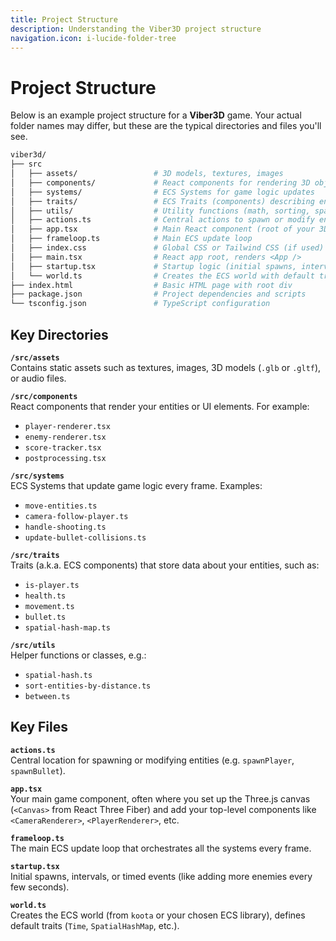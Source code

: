 ```yaml
---
title: Project Structure
description: Understanding the Viber3D project structure
navigation.icon: i-lucide-folder-tree
---
```


# Project Structure

Below is an example project structure for a **Viber3D** game. Your actual folder names may differ, but these are the typical directories and files you'll see.

```bash
viber3d/
├── src
│   ├── assets/                 # 3D models, textures, images
│   ├── components/             # React components for rendering 3D objects/UI
│   ├── systems/                # ECS Systems for game logic updates
│   ├── traits/                 # ECS Traits (components) describing entity data
│   ├── utils/                  # Utility functions (math, sorting, spatial hashing)
│   ├── actions.ts              # Central actions to spawn or modify entities
│   ├── app.tsx                 # Main React component (root of your 3D scene)
│   ├── frameloop.ts            # Main ECS update loop
│   ├── index.css               # Global CSS or Tailwind CSS (if used)
│   ├── main.tsx                # React app root, renders <App />
│   ├── startup.tsx             # Startup logic (initial spawns, intervals)
│   └── world.ts                # Creates the ECS world with default traits
├── index.html                  # Basic HTML page with root div
├── package.json                # Project dependencies and scripts
└── tsconfig.json               # TypeScript configuration
```

## Key Directories

**`/src/assets`**  
Contains static assets such as textures, images, 3D models (`.glb` or `.gltf`), or audio files.

**`/src/components`**  
React components that render your entities or UI elements. For example:
- `player-renderer.tsx`  
- `enemy-renderer.tsx`  
- `score-tracker.tsx`  
- `postprocessing.tsx`  

**`/src/systems`**  
ECS Systems that update game logic every frame. Examples:
- `move-entities.ts`
- `camera-follow-player.ts`
- `handle-shooting.ts`
- `update-bullet-collisions.ts`

**`/src/traits`**  
Traits (a.k.a. ECS components) that store data about your entities, such as:
- `is-player.ts`
- `health.ts`
- `movement.ts`
- `bullet.ts`
- `spatial-hash-map.ts`

**`/src/utils`**  
Helper functions or classes, e.g.:
- `spatial-hash.ts`
- `sort-entities-by-distance.ts`
- `between.ts`

## Key Files

**`actions.ts`**  
Central location for spawning or modifying entities (e.g. `spawnPlayer`, `spawnBullet`).

**`app.tsx`**  
Your main game component, often where you set up the Three.js canvas (`<Canvas>` from React Three Fiber) and add your top-level components like `<CameraRenderer>`, `<PlayerRenderer>`, etc.

**`frameloop.ts`**  
The main ECS update loop that orchestrates all the systems every frame. 

**`startup.tsx`**  
Initial spawns, intervals, or timed events (like adding more enemies every few seconds).  

**`world.ts`**  
Creates the ECS world (from `koota` or your chosen ECS library), defines default traits (`Time`, `SpatialHashMap`, etc.). 